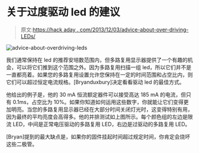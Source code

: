 # 关于过度驱动 led 的建议

> 原文:[https://hack aday . com/2013/12/03/advice-about-over-driving-LEDs/](https://hackaday.com/2013/12/03/advice-about-over-driving-leds/)

![advice-about-overdriving-leds](../Images/627f3f3d7da9d5c54aec87fd39d5e9ff.png)

我们通常保持在 led 的推荐安培数范围内，但多路复用显示器提供了一个有趣的机会，可以将它们推到这个范围之外。因为多路复用扫描一组 led，所以它们并不是一直都亮着。如果您的多路复用设置允许您保持在一定的时间范围和占空比内，则它们可以超过恒定电流规格。[Bryanduxbury]决定看看驱动 led 的最佳方式。

他给出的例子是，他的 30 mA 恒流额定器件可以接受高达 185 mA 的电流，但只有 0.1ms，占空比为 10%。如果你知道如何运用这些数字，你就能让它们变得更加明亮。当您的多路复用显示器已经在大部分时间关闭灯光时，这变得特别有用，因为最终的平均亮度会高得多。他的并排测试如上图所示。每个颜色组的左边是限流 LED，中间是正常电压驱动的多路复用 LED，右边是过驱动的多路复用 LED。

[Bryan]提到的最大缺点是，如果你的固件挂起时间超过规定时间，你肯定会烧坏这些二极管。